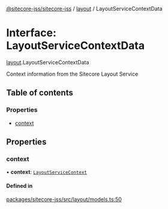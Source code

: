 [@sitecore-jss/sitecore-jss](../README.md) / [layout](../modules/layout.md) / LayoutServiceContextData

# Interface: LayoutServiceContextData

[layout](../modules/layout.md).LayoutServiceContextData

Context information from the Sitecore Layout Service

## Table of contents

### Properties

- [context](layout.LayoutServiceContextData.md#context)

## Properties

### context

• **context**: [`LayoutServiceContext`](layout.LayoutServiceContext.md)

#### Defined in

[packages/sitecore-jss/src/layout/models.ts:50](https://github.com/Sitecore/jss/blob/d306249b7/packages/sitecore-jss/src/layout/models.ts#L50)
